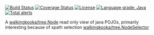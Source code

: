 [![Build Status](https://travis-ci.com/mP1/walkingkooka-tree-pojo.svg?branch=master)](https://travis-ci.com/mP1/walkingkooka-tree-pojo.svg?branch=master)
[![Coverage Status](https://coveralls.io/repos/github/mP1/walkingkooka-tree-pojo/badge.svg?branch=master)](https://coveralls.io/github/mP1/walkingkooka-tree-pojo?branch=master)
[![License](https://img.shields.io/badge/License-Apache%202.0-blue.svg)](https://opensource.org/licenses/Apache-2.0)
[![Language grade: Java](https://img.shields.io/lgtm/grade/java/g/mP1/walkingkooka-tree-pojo.svg?logo=lgtm&logoWidth=18)](https://lgtm.com/projects/g/mP1/walkingkooka-tree-pojo/context:java)
[![Total alerts](https://img.shields.io/lgtm/alerts/g/mP1/walkingkooka-tree-pojo.svg?logo=lgtm&logoWidth=18)](https://lgtm.com/projects/g/mP1/walkingkooka-tree-pojo/alerts/)



A [walkingkooka/tree.Node](https://github.com/mP1/walkingkooka/blob/master/Node.md) read only view of java POJOs, primarily interesting because of xpath selection [walkingkooka/tree.NodeSelector](https://github.com/mP1/walkingkooka/blob/master/src/main/java/walkingkooka/tree/select/NodeSelector.java)
